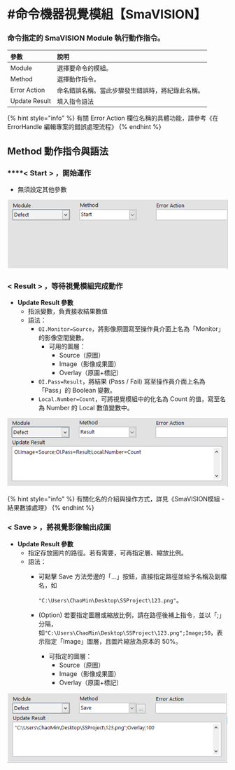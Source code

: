 # \#命令機器視覺模組【SmaVISION】

### 命令指定的 SmaVISION Module 執行動作指令。

| 參數 | 說明 |
| :--- | :--- |
| Module | 選擇要命令的模組。 |
| Method | 選擇動作指令。 |
| Error Action | 命名錯誤名稱。當此步驟發生錯誤時，將紀錄此名稱。 |
| Update Result | 填入指令語法 |

{% hint style="info" %}
有關 Error Action 欄位名稱的具體功能，請參考《在 ErrorHandle 編輯專案的錯誤處理流程》
{% endhint %}

## Method 動作指令與語法

###  ****&lt; **Start** &gt; **，開始運作**

* 無須設定其他參數

![SmaVISION - Start](../../../../../.gitbook/assets/smavision-start.PNG)

### &lt; **Result** &gt; **，等待視覺模組完成動作**

* **Update Result 參數**
  * 指派變數，負責接收結果數值
  * 語法：
    * `OI.Monitor=Source`，將影像原圖寫至操作員介面上名為「Monitor」的影像空間變數。
      * 可用的圖層：
        * Source（原圖）
        * Image（影像成果圖）
        * Overlay（原圖+標記）
    * `OI.Pass=Result`，將結果 \(Pass / Fail\) 寫至操作員介面上名為「Pass」的 Boolean 變數。
    * `Local.Number=Count`，可將視覺模組中的化名為 Count 的值，寫至名為 Number 的 Local 數值變數中。

![SmaVISION - Result](../../../../../.gitbook/assets/smavision-result.PNG)

{% hint style="info" %}
有關化名的介紹與操作方式，詳見《SmaVISION模組 - 結果數據處理》
{% endhint %}

### &lt; **Save** &gt; **，將視覺影像輸出成圖**

* **Update Result 參數**
  * 指定存放圖片的路徑。若有需要，可再指定層、縮放比例。
  * 語法：
    * 可點擊 Save 方法旁邊的「...」按鈕，直接指定路徑並給予名稱及副檔名，如

      `"C:\Users\ChaoMin\Desktop\SSProject\123.png"`。

    * \(Option\) 若要指定圖層或縮放比例，請在路徑後補上指令，並以「;」分隔，如`"C:\Users\ChaoMin\Desktop\SSProject\123.png";Image;50`，表示指定「Image」圖層，且圖片縮放為原本的 50%。
      * 可指定的圖層：
        * Source（原圖）
        * Image（影像成果圖）
        * Overlay（原圖+標記）

![SmaVISION - Save](../../../../../.gitbook/assets/smavision-save.PNG)



